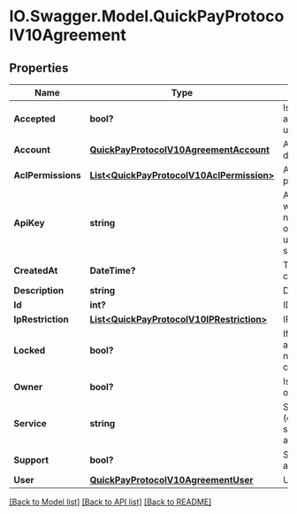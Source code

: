 # IO.Swagger.Model.QuickPayProtocolV10Agreement
## Properties

Name | Type | Description | Notes
------------ | ------------- | ------------- | -------------
**Accepted** | **bool?** | Is agreement accepted by user | [optional] 
**Account** | [**QuickPayProtocolV10AgreementAccount**](QuickPayProtocolV10AgreementAccount.md) | Account details | [optional] 
**AclPermissions** | [**List&lt;QuickPayProtocolV10AclPermission&gt;**](QuickPayProtocolV10AclPermission.md) | ACL permissions | [optional] 
**ApiKey** | **string** | API key. This will show as null unless it is owned by your user or by a system user | [optional] 
**CreatedAt** | **DateTime?** | Timestamp of creation | [optional] 
**Description** | **string** | Description | [optional] 
**Id** | **int?** | ID | [optional] 
**IpRestriction** | [**List&lt;QuickPayProtocolV10IPRestriction&gt;**](QuickPayProtocolV10IPRestriction.md) | IP restriction | [optional] 
**Locked** | **bool?** | If true, the agreement can not be changed | [optional] 
**Owner** | **bool?** | Is account owner | [optional] 
**Service** | **string** | Service name (only for system/service agreements) | [optional] 
**Support** | **bool?** | Support agreement | [optional] 
**User** | [**QuickPayProtocolV10AgreementUser**](QuickPayProtocolV10AgreementUser.md) | User details | [optional] 

[[Back to Model list]](../README.md#documentation-for-models) [[Back to API list]](../README.md#documentation-for-api-endpoints) [[Back to README]](../README.md)


